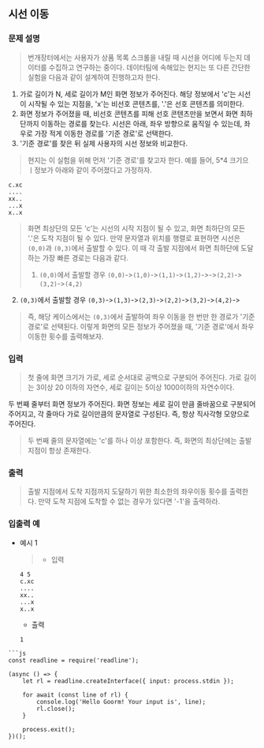 
## 시선 이동

### 문제 설명
  > 번개장터에서는 사용자가 상품 목록 스크롤을 내릴 때 시선을 어디에 두는지 데이터를 수집하고 연구하는 중이다. 데이터팀에 속해있는 현지는 또 다른 간단한 실험을 다음과 같이 설계하여 진행하고자 한다.
>
1. 가로 길이가 N, 세로 길이가 M인 화면 정보가 주어진다. 해당 정보에서 'c'는 시선이 시작될 수 있는 지점을, 'x'는 비선호 콘텐츠를, '.'은 선호 콘텐츠를 의미한다. 
2. 화면 정보가 주어졌을 때, 비선호 콘텐츠를 피해 선호 콘텐츠만을 보면서 화면 최하단까지 이동하는 경로를 찾는다.
시선은 아래, 좌우 방향으로 움직일 수 있는데, 좌우로 가장 적게 이동한 경로를 '기준 경로'로 선택한다.
3. '기준 경로'를 찾은 뒤 실제 사용자의 시선 정보와 비교한다.
> 현지는 이 실험을 위해 먼저 '기준 경로'를 찾고자 한다. 예를 들어, 5*4 크기으 ㅣ정보가 아래와 같이 주어졌다고 가정하자.
 ```
 c.xc
 ....
 xx..
 ...x
 x..x
 ```
>화면 최상단의 모든 'c'는 시선의 시작 지점이 될 수 있고, 화면 최하단의 모든 '.'은 도착 지점이 될 수 있다. 만약 문자열과 위치를 행렬로 표현하면 시선은 `(0,0)`과 `(0,3)`에서 출발할 수 있다.
이 때 각 출발 지점에서 화면 최하단에 도달하는 가장 빠른 경로는 다음과 같다.
>1. `(0,0)`에서 출발할 경우
`(0,0)`->`(1,0)`->`(1,1)`->`(1,2)`->->`(2,2)`->`(3,2)`->`(4,2)`
2. `(0,3)`에서 출발할 경우
`(0,3)`->`(1,3)`->`(2,3)`->`(2,2)`->`(3,2)`->`(4,2)`->
>즉, 해당 케이스에서는 `(0,3)`에서 출발하여 좌우 이동을 한 번만 한 경로가 '기준 경로'로 선택된다.
>이렇게 화면의 모든 정보가 주어졌을 때, '기준 경로'에서 좌우이동한 횟수를 출력해보자.


  ### 입력
  > 첫 줄에 화면 크기가 가로, 세로 순서대로 공백으로 구분되어 주어진다. 가로 길이는 3이상 20 이하의 자연수, 세로 길이는 5이상 1000이하의 자연수이다.
  >
  두 번째 줄부터 화면 정보가 주어진다. 화면 정보는 세로 길이 만큼 줄바꿈으로 구분되어 주어지고, 각 줄마다 가로 길이만큼의 문자열로 구성된다. 즉, 항상 직사각형 모양으로 주어진다.
  >두 번째 줄의 문자열에는 'c'를 하나 이상 포함한다. 즉, 화면의 최상단에는 출발 지점이 항상 존재한다.

  ### 출력
  > 출발 지점에서 도착 지점까지 도달하기 위한 최소한의 좌우이동 횟수를 출력한다.
  만약 도착 지점에 도착할 수 없는 경우가 있다면 '-1'을 출력하라.
 
  
  ### 입출력 예
- 예시 1 
  >- 입력
   ```
  4 5
  c.xc
  ....
  xx..
  ...x
  x..x
  ```
  - 출력
  ```
  1
```
```js
const readline = require('readline');

(async () => {
	let rl = readline.createInterface({ input: process.stdin });
	
	for await (const line of rl) {
		console.log('Hello Goorm! Your input is', line);
		rl.close();
	}
	
	process.exit();
})();

```